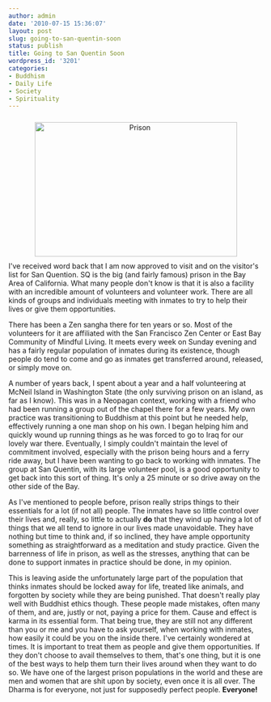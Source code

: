 ```yaml
---
author: admin
date: '2010-07-15 15:36:07'
layout: post
slug: going-to-san-quentin-soon
status: publish
title: Going to San Quentin Soon
wordpress_id: '3201'
categories:
- Buddhism
- Daily Life
- Society
- Spirituality
---
```

<div align="center"><a href="http://www.flickr.com/photos/albill/4797093235/" title="Prison by albill, on Flickr"><img hspace="10" vspace="10" src="http://farm5.static.flickr.com/4136/4797093235_1163fb2b13.jpg" width="400" height="266" alt="Prison" /></a></div>
I've received word back that I am now approved to visit and on the visitor's list for San Quention. SQ is the big (and fairly famous) prison in the Bay Area of California. What many people don't know is that it is also a facility with an incredible amount of volunteers and volunteer work. There are all kinds of groups and individuals meeting with inmates to try to help their lives or give them opportunities.

There has been a Zen sangha there for ten years or so.  Most of the volunteers for it are affiliated with the San Francisco Zen Center or East Bay Community of Mindful Living. It meets every week on Sunday evening and has a fairly regular population of inmates during its existence, though people do tend to come and go as inmates get transferred around, released, or simply move on. 

A number of years back, I spent about a year and a half volunteering at McNeil Island in Washington State (the only surviving prison on an island, as far as I know). This was in a Neopagan context, working with a friend who had been running a group out of the chapel there for a few years. My own practice was transitioning to Buddhism at this point but he needed help, effectively running a one man shop on his own. I began helping him and quickly wound up running things as he was forced to go to Iraq for our lovely war there. Eventually, I simply couldn't maintain the level of commitment involved, especially with the prison being hours and a ferry ride away, but I have been wanting to go back to working with inmates. The group at San Quentin, with its large volunteer pool, is a good opportunity to get back into this sort of thing. It's only a 25 minute or so drive away on the other side of the Bay.

As I've mentioned to people before, prison really strips things to their essentials for a lot (if not all) people. The inmates have so little control over their lives and, really, so little to actually <strong>do</strong> that they wind up having a lot of things that we all tend to ignore in our lives made unavoidable. They have nothing but time to think and, if so inclined, they have ample opportunity something as straightforward as a meditation and study practice. Given the barrenness of life in prison, as well as the stresses, anything that can be done to support inmates in practice should be done, in my opinion. 

This is leaving aside the unfortunately large part of the population that thinks inmates should be locked away for life, treated like animals, and forgotten by society while they are being punished. That doesn't really play well with Buddhist ethics though. These people made mistakes, often many of them, and are, justly or not, paying a price for them. Cause and effect is karma in its essential form. That being true, they are still not any different than you or me and you have to ask yourself, when working with inmates, how easily it could be you on the inside there. I've certainly wondered at times. It is important to treat them as people and give them opportunities. If they don't choose to avail themselves to them, that's one thing, but it is one of the best ways to help them turn their lives around when they want to do so. We have one of the largest prison populations in the world and these are men and women that are shit upon by society, even once it is all over. The Dharma is for everyone, not just for supposedly perfect people. <strong>Everyone!</strong>
